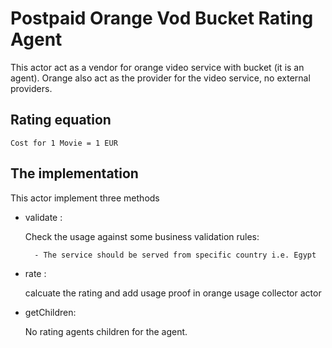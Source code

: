 # Postpaid Orange Vod Bucket Rating Agent

This actor act as a vendor for orange video service with bucket (it is an agent). Orange also act as the provider for the video service, no external providers.

## Rating equation

    Cost for 1 Movie = 1 EUR

## The implementation

This actor implement three methods

- validate :

    Check the usage against some business validation rules:

        - The service should be served from specific country i.e. Egypt
- rate :

   calcuate the rating and add usage proof in orange usage collector actor
- getChildren:

    No rating agents children for the agent.
